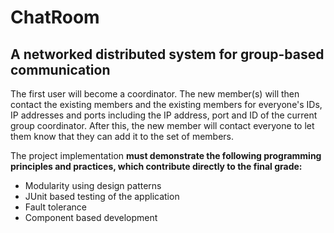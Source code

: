 # ChatRoom
## A networked distributed system for group-based communication
The first user will become a coordinator. The new member(s) will then contact the existing members and the existing members for everyone's IDs, IP addresses and ports including the IP address, port and ID of the current group coordinator. After this, the new member will contact everyone to let them know that they can add it to the set of members.

The project implementation __must demonstrate the following programming principles and practices, which contribute directly to the final grade:__
- Modularity using design patterns
- JUnit based testing of the application
- Fault tolerance
- Component based development
